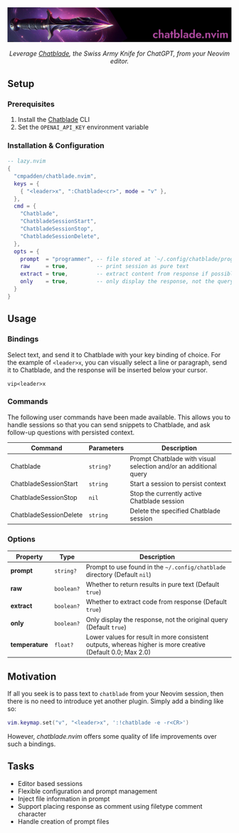 <div align="center">
    <img alt="chatblade.nvim banner" src=".github/chatblade.nvim.png">
    <br>
    <p>
        <i>Leverage <a href="https://github.com/npiv/chatblade">Chatblade</a>, the Swiss Army Knife for ChatGPT, from your Neovim editor.</i>
    </p>
</div>

## Setup

### Prerequisites

1. Install the [Chatblade](https://github.com/npiv/chatblade) CLI
2. Set the `OPENAI_API_KEY` environment variable

### Installation & Configuration

```lua
-- lazy.nvim
{
  "cmpadden/chatblade.nvim",
  keys = {
    { "<leader>x", ":Chatblade<cr>", mode = "v" },
  },
  cmd = {
    "Chatblade",
    "ChatbladeSessionStart",
    "ChatbladeSessionStop",
    "ChatbladeSessionDelete",
  },
  opts = {
    prompt  = "programmer", -- file stored at `~/.config/chatblade/programmer`
    raw     = true,         -- print session as pure text
    extract = true,         -- extract content from response if possible (either json or code)
    only    = true,         -- only display the response, not the query
  }
}
```

## Usage

### Bindings

Select text, and send it to Chatblade with your key binding of choice. For the example
of `<leader>x`, you can visually select a line or paragraph, send it to Chatblade, and
the response will be inserted below your cursor.

```
vip<leader>x
```

### Commands

The following user commands have been made available. This allows you to handle sessions
so that you can send snippets to Chatblade, and ask follow-up questions with persisted
context.

| Command                | Parameters | Description                                                      |
| ---------------------- | --------- | ----------------------------------------------------------------- |
| Chatblade              | `string?` | Prompt Chatblade with visual selection and/or an additional query |
| ChatbladeSessionStart  | `string`  | Start a session to persist context                                |
| ChatbladeSessionStop   | `nil`     | Stop the currently active Chatblade session                       |
| ChatbladeSessionDelete | `string`  | Delete the specified Chatblade session                            |

### Options

| Property           | Type       | Description                                                                                                |
| ------------------ | ---------- | ---------------------------------------------------------------------------------------------------------- |
| **prompt**         | `string?`  | Prompt to use found in the `~/.config/chatblade` directory (Default `nil`)                                 |
| **raw**            | `boolean?` | Whether to return results in pure text (Default `true`)                                                    |
| **extract**        | `boolean?` | Whether to extract code from response (Default `true`)                                                     |
| **only**           | `boolean?` | Only display the response, not the original query (Default `true`)                                         |
| **temperature**    | `float?`   | Lower values for result in more consistent outputs, whereas higher is more creative (Default 0.0; Max 2.0) |

## Motivation

If all you seek is to pass text to `chatblade` from your Neovim session, then there is no need to introduce yet another plugin. Simply add a binding like so:

```lua
vim.keymap.set("v", "<leader>x", ':!chatblade -e -r<CR>')
```

However, _chatblade.nvim_ offers some quality of life improvements over such a bindings.

## Tasks

- Editor based sessions
- Flexible configuration and prompt management
- Inject file information in prompt
- Support placing response as comment using filetype comment character
- Handle creation of prompt files

